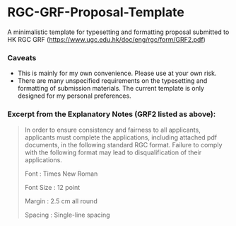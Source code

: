 # RGC-GRF-Proposal-Template
A minimalistic template for typesetting and formatting proposal submitted to HK RGC GRF (https://www.ugc.edu.hk/doc/eng/rgc/form/GRF2.pdf)
### Caveats
- This is mainly for my own convenience. Please use at your own risk.
- There are many unspecified requirements on the typesetting and formatting of submission materials. The current template is only designed for my personal preferences.
### Excerpt from the Explanatory Notes (GRF2 listed as above):
> In order to ensure consistency and fairness to all applicants, applicants must complete the applications, including attached pdf documents, in the following standard RGC format. Failure to comply with the following format may lead to disqualification of their applications.
>
> Font : Times New Roman 
>
> Font Size : 12 point
>
> Margin : 2.5 cm all round
> 
> Spacing : Single-line spacing
